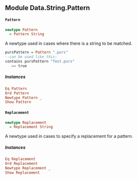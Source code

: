 ## Module Data.String.Pattern

#### `Pattern`

``` purescript
newtype Pattern
  = Pattern String
```

A newtype used in cases where there is a string to be matched.

```purescript
pursPattern = Pattern ".purs"
--can be used like this:
contains pursPattern "Test.purs"
   == true
```


##### Instances
``` purescript
Eq Pattern
Ord Pattern
Newtype Pattern _
Show Pattern
```

#### `Replacement`

``` purescript
newtype Replacement
  = Replacement String
```

A newtype used in cases to specify a replacement for a pattern.

##### Instances
``` purescript
Eq Replacement
Ord Replacement
Newtype Replacement _
Show Replacement
```


